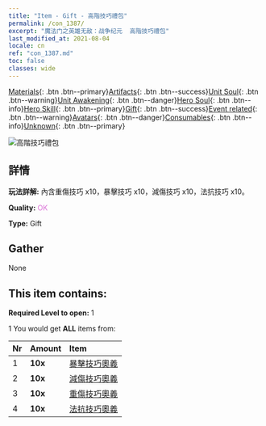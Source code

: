 ```yaml
---
title: "Item - Gift - 高階技巧禮包"
permalink: /con_1387/
excerpt: "魔法门之英雄无敌：战争纪元  高階技巧禮包"
last_modified_at: 2021-08-04
locale: cn
ref: "con_1387.md"
toc: false
classes: wide
---
```

 [Materials](/ItemsCN/){: .btn .btn--primary}[Artifacts](/ItemsCN/Artifacts/){: .btn .btn--success}[Unit Soul](/ItemsCN/UnitSoul/){: .btn .btn--warning}[Unit Awakening](/ItemsCN/UnitAwakening/){: .btn .btn--danger}[Hero Soul](/ItemsCN/HeroSoul/){: .btn .btn--info}[Hero Skill](/ItemsCN/HeroSkill/){: .btn .btn--primary}[Gift](/ItemsCN/Gift/){: .btn .btn--success}[Event related](/ItemsCN/Events/){: .btn .btn--warning}[Avatars](/ItemsCN/Avatars/){: .btn .btn--danger}[Consumables](/ItemsCN/Consumables/){: .btn .btn--info}[Unknown](/ItemsCN/Unknown/){: .btn .btn--primary}

 ![高階技巧禮包](/images/t/i_905001.png)

## 詳情
 **玩法詳解:** 內含重傷技巧 x10，暴擊技巧 x10，減傷技巧 x10，法抗技巧 x10。

 **Quality:** <span style="color: #DA70D6">OK</span>

 **Type:** Gift

## Gather

  None

## This item contains:

 **Required Level to open:** 1

 1 You would get **ALL** items  from:

  | Nr | Amount |     Item    |
  |:---|:-------|:------------|
  | 1 |  **10x** | [暴擊技巧奧義](/cn/Items/con_1115/) |  | 
  | 2 |  **10x** | [減傷技巧奧義](/cn/Items/con_1116/) |  | 
  | 3 |  **10x** | [重傷技巧奧義](/cn/Items/con_1117/) |  | 
  | 4 |  **10x** | [法抗技巧奧義](/cn/Items/con_1118/) |  | 
